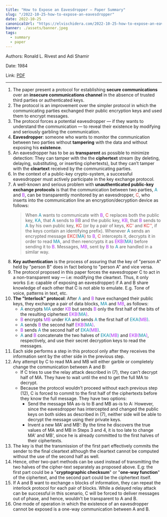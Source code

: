 ```yaml
---
title: "How to Expose an Eavesdropper — Paper Summary"
slug: "/2022-10-25-how-to-expose-an-eavesdropper"
date: 2022-10-25
canonicalUrl: "https://elvischidera.com/2022-10-25-how-to-expose-an-eavesdropper/"
banner: ./assets/banner.jpeg
tags:
  - summary
  - paper
---
```


Authors: Ronald L. Rivest and Adi Shamir

Date: 1984

Link: [PDF](https://dl.acm.org/doi/pdf/10.1145/358027.358053)

-----

1. The paper present a protocol for establishing **secure communications** over an **insecure communications channel** in the absence of trusted third parties or authenticated keys.
2. The protocol is an improvement over the simpler protocol in which the communicating parties exchanged their public encryption keys and used them to encrypt messages.
3. The protocol forces a potential eavesdropper — if they wants to understand the communication — to reveal their existence by modifying and seriously garbling the communication.
4. **Eavesdropper**: someone who wants to monitor the communication between two parties without **tampering** with the data and without exposing his **existence**.
5. An eavesdropper has to be as **transparent** as possible to minimize detection: They can tamper with the the **ciphertext** stream (by deleting, delaying, substituting, or inserting ciphertexts), but they can’t tamper with the **cleartext** received by the communicating parties.
6. In the context of a public-key crypto-system, a successful eavesdropper must actively participate in the key exchange protocol.
7. A well-known and serious problem with **unauthenticated public-key exchange protocols** is that the communication between two parties, <font color="#0B8BAA">A</font> and <font color="#ac28f6">B</font>, can be transparently monitored by an eavesdropper, <font color="#d53032">C</font>, who inserts into the communication line an encryption/decryption device as follows:
     > When <font color="#0B8BAA">A</font> wants to communicate with <font color="#ac28f6">B</font>, <font color="#d53032">C</font> replaces both the public key, <font color="#0B8BAA">KA</font>, that <font color="#0B8BAA">A</font> sends to <font color="#ac28f6">B</font>B and the public key, <font color="#ac28f6">KB</font>, that <font color="#ac28f6">B</font> sends to <font color="#0B8BAA">A</font> by his own public key, <font color="#d53032">KC</font> (or by a pair of keys, <font color="#d53032">KC'</font> and <font color="#d53032">KC''</font>, if the keys contain an identifying prefix). Whenever <font color="#0B8BAA">A</font> sends an encrypted message <font color="#d53032">EKC(</font><font color="#0B8BAA">MA</font><font color="#d53032">)</font> to <font color="#ac28f6">B</font>, <font color="#d53032">C</font> intercepts it, decrypts it in order to read <font color="#0B8BAA">MA</font>, and then reencrypts it as <font color="#ac28f6">EKB(</font><font color="#0B8BAA">MA</font><font color="#ac28f6">)</font> before sending it to <font color="#ac28f6">B</font>. Messages, <font color="#ac28f6">MB</font>, sent by <font color="#ac28f6">B</font> to <font color="#0B8BAA">A</font> are handled in a similar way.
8. **Key authentication** is the process of assuring that the key of "person A" held by "person B" does in fact belong to "person A" and vice versa.
9. The protocol proposed in this paper forces the eavesdropper C to act in a non-transparent way — i.e: modifying the cleartext. Thus, it only works (i.e: capable of exposing an eavesdropper) if A and B share knowledge of each other that C is not able to emulate. E.g. Tone of voice, patterns in text, etc.
10. **The "Interlock" protocol**: After <font color="#0B8BAA">A</font> and <font color="#ac28f6">B</font> have exchanged their public keys, they exchange a pair of data blocks, <font color="#0B8BAA">MA</font> and <font color="#ac28f6">MB</font>, as follows:
    * <font color="#0B8BAA">A</font> encrypts <font color="#0B8BAA">MA</font> under <font color="#ac28f6">KB</font> but sends <font color="#ac28f6">B</font> only the first half of the bits of the resulting ciphertext <font color="#ac28f6">EKB(</font><font color="#0B8BAA">MA</font><font color="#ac28f6">)</font>.
    * <font color="#ac28f6">B</font> encrypts <font color="#ac28f6">MB</font> under <font color="#0B8BAA">KA</font> and sends <font color="#0B8BAA">A</font> the first half of <font color="#0B8BAA">EKA(</font><font color="#ac28f6">MB</font><font color="#0B8BAA">)</font>.
    * <font color="#0B8BAA">A</font> sends <font color="#ac28f6">B</font> the second half <font color="#ac28f6">EKB(</font><font color="#0B8BAA">MA</font><font color="#ac28f6">)</font>.
    * <font color="#ac28f6">B</font> sends <font color="#0B8BAA">A</font> the second half of <font color="#0B8BAA">EKA(</font><font color="#ac28f6">MB</font><font color="#0B8BAA">)</font>.
    * <font color="#0B8BAA">A</font> and <font color="#ac28f6">B</font> concatenate the two halves of <font color="#0B8BAA">EKA(</font><font color="#ac28f6">MB</font><font color="#0B8BAA">)</font> and <font color="#ac28f6">EKB(</font><font color="#0B8BAA">MA</font><font color="#ac28f6">)</font>, respectively, and use their secret decryption keys to read the messages.
11. Each side performs a step in this protocol only after they receives the information sent by the other side in the previous step.
12. Any attempt by C to read MA and MB will either garble or completely change the communication between A and B:
    * If C tries to use the relay attack described in (7), they can’t decrypt half of MA. They have to wait until the end to get the full MA to decrypt.
    * Because the protocol wouldn’t proceed without each previous step (12), C is forced to commit to the first half of the ciphertexts before they know the full message. They have two options:
        * Send the message MA as-is to B and MB as-is to A: However, since the eavesdropper has intercepted and changed the public keys on both sides as described in (7), neither side will be able to decrypt the message using their private keys.
        * Invent a new MA’ and MB’: By the time he discovers the true values of MA and MB in Steps 3 and 4, it is too late to change MA' and MB', since he is already committed to the first halves of their ciphertexts.
13. The key is that the transmission of the
first part effectively commits the sender to the final cleartext although the cleartext cannot be computed without the use of the second half as well.
14. Hence, other two-part methods can be used instead of transmitting the two halves of the cipher-text separately as proposed above. E.g: the first part could be a "**cryptographic checksum**" or "**one-way function**" of the ciphertext, and the second part could be the ciphertext itself.
15. If A and B want to exchange `n` blocks of information, they can repeat the interlock protocol for each pair of blocks. While a delayed relay attack can be successful in this scenario, C will be forced to deliver messages out of phase, and hence, wouldn’t be transparent to A and B.
16. One mode of operation in which the existence of an eavesdropper cannot be exposed is a one-way communication between A and B.